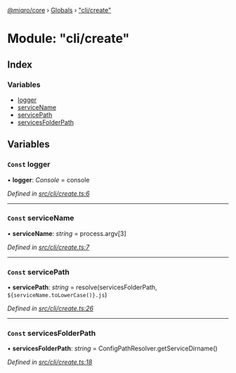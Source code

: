[@miqro/core](../README.md) › [Globals](../globals.md) › ["cli/create"](_cli_create_.md)

# Module: "cli/create"

## Index

### Variables

* [logger](_cli_create_.md#const-logger)
* [serviceName](_cli_create_.md#const-servicename)
* [servicePath](_cli_create_.md#const-servicepath)
* [servicesFolderPath](_cli_create_.md#const-servicesfolderpath)

## Variables

### `Const` logger

• **logger**: *Console* = console

*Defined in [src/cli/create.ts:6](https://github.com/claukers/miqro-core/blob/6617130/src/cli/create.ts#L6)*

___

### `Const` serviceName

• **serviceName**: *string* = process.argv[3]

*Defined in [src/cli/create.ts:7](https://github.com/claukers/miqro-core/blob/6617130/src/cli/create.ts#L7)*

___

### `Const` servicePath

• **servicePath**: *string* = resolve(servicesFolderPath, `${serviceName.toLowerCase()}.js`)

*Defined in [src/cli/create.ts:26](https://github.com/claukers/miqro-core/blob/6617130/src/cli/create.ts#L26)*

___

### `Const` servicesFolderPath

• **servicesFolderPath**: *string* = ConfigPathResolver.getServiceDirname()

*Defined in [src/cli/create.ts:18](https://github.com/claukers/miqro-core/blob/6617130/src/cli/create.ts#L18)*
